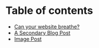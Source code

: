 # Table of contents

* [Can your website breathe?](README.md)
* [A Secondary Blog Post](a-secondary-blog-post.md)
* [Image Post](image-post.md)


